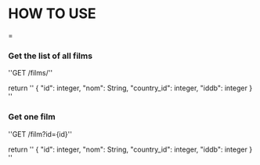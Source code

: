 # HOW TO USE
=
### Get the list of all films
''GET /films/''

return 
''
{
    "id": integer,
    "nom": String,
    "country_id": integer,
    "iddb": integer
}
''

### Get one film
''GET /film?id={id}''

return 
''
{
    "id": integer,
    "nom": String,
    "country_id": integer,
    "iddb": integer
}
''